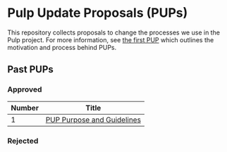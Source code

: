 # Pulp Update Proposals (PUPs)

This repository collects proposals to change the processes we use in the Pulp project. For more information, see [the first PUP](https://github.com/pulp/pups/blob/master/pup-0001.md) which outlines the motivation and process behind PUPs.

## Past PUPs

### Approved

Number | Title 
------ | -----
1 | [PUP Purpose and Guidelines](https://github.com/pulp/pups/blob/master/pup-0001.md)

### Rejected
